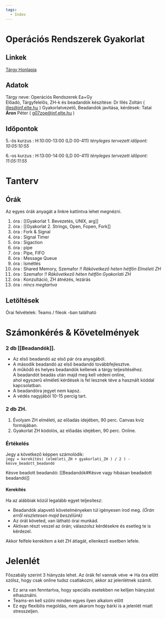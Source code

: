 ```yaml
---
tags:
  - Index
---
```


# Operációs Rendszerek Gyakorlat

## Linkek


[Tárgy Honlapja](https://opsys.inf.elte.hu/)

## Adatok

Tárgy neve: Operációs Rendszerek Ea+Gy  
Előadó, Tárgyfelelős, ZH-k és beadandók készítése: Dr Illés Zoltán ( illes@inf.elte.hu ) 
Gyakorlatvezető, Beadandók javítása, kérdések: Tatai __Áron__ Péter ( g07zoe@inf.elte.hu )

## Időpontok

5.-ös kurzus : H:10:00-13:00 (LD 00-411)  _tényleges tervezett időpont: 10:05:10:55_

6.-os kurzus : H:13:00-14:00 (LD 00-411)  _tényleges tervezett időpont: 11:05:11:55_

# Tanterv

## Órák

Az egyes órák anyagát a linkre kattintva lehet megnézni.

1. óra : [[Gyakorlat 1. Bevezetés, UNIX, arg]] 
2. óra : [[Gyakorlat 2. Strings, Open, Fopen, Fork]]
3. óra : Fork & Signal
4. óra : Signal Timer
5. óra : Sigaction
6. óra : pipe
7. óra : Pipe, FIFO
8. óra : Message Queue
9. óra : Ismétlés
10. óra : Shared Memory, Szemafor _!! Rákövetkező héten hétfőn Elméleti ZH_
11. óra : Szemafor _!! Rákövetkező héten hétfőn Gyakorlati ZH_
12. óra : Konzultáció, ZH átnézés, lezárás
13. óra : _nincs megtartva_

## Letöltések

Órai felvételek: Teams / fileok -ban található



# Számonkérés & Követelmények

### 2 db [[Beadandók]].

- Az első beadandó az első pár óra anyagából.
- A második beadandó  az első beadandó továbbfejlesztve.   
  A működő és helyes beadandók kellenek a tárgy teljesítéséhez.  
  A beadandót beadás után majd meg kell védeni online,  
  ahol egyszerű elméleti kérdések is fel lesznek téve a
  használt kóddal kapcsolatban.
- A beadandóra jegyet nem kapsz.
- A védés nagyjából 10-15 percig tart.

### 2 db ZH.

1. Évolyam ZH elméleti, az előadás idejében, 90 perc. Canvas kvíz formájában.
2. Gyakorlat ZH kódolós, az előadás idejében, 90 perc. Online.

### Értékelés

Jegy a következő képpen számolódik:  
`jegy = kerekítés( (elméleti_ZH + gyakorlati_ZH ) / 2 ) - késve_beadott_beadandó`

Késve beadott beadandó: [[Beadandók#Késve vagy hibásan beadadott beadandó]]
#### Kerekítés

Ha az alábbiak közül legalább egyet teljesítesz:

- Beadandók alapvető követelményeken túl igényesen írod meg. _(Órán erről részletesen majd beszélünk)_
- Az órát követed, van látható órai munkád.
- Aktívan részt veszel az órán; válaszolsz kérdésekre és esetleg te is kérdezel.

Akkor felfele kerekítem a két ZH átlagát, ellenkező esetben lefele.


# Jelenlét

Főszabály szerint 3 hiányzás lehet.
Az órák fel vannak véve => Ha óra előtt szólsz, hogy csak online tudsz csatlakozni, akkor az jelenlétnek számít. 
- Ez arra van fenntartva, hogy speciális esetekben ne kelljen hiányzást elhasználni.
- Teams-en kell szólni minden egyes ilyen alkalom előtt
- Ez egy flexibilis megoldás, nem akarom hogy bárki is a jelenlét miatt stresszeljen.